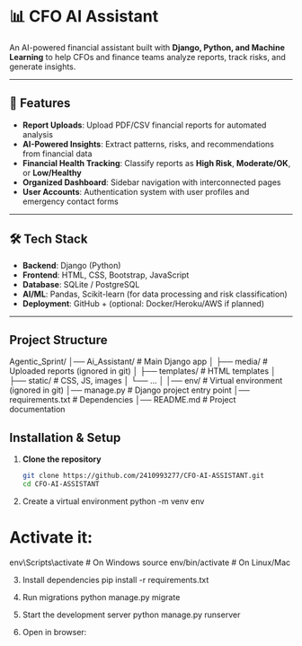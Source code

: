 # 📊 CFO AI Assistant

An AI-powered financial assistant built with **Django, Python, and Machine Learning** to help CFOs and finance teams analyze reports, track risks, and generate insights.  

---

## 🚀 Features
- **Report Uploads**: Upload PDF/CSV financial reports for automated analysis  
- **AI-Powered Insights**: Extract patterns, risks, and recommendations from financial data  
- **Financial Health Tracking**: Classify reports as **High Risk**, **Moderate/OK**, or **Low/Healthy**  
- **Organized Dashboard**: Sidebar navigation with interconnected pages  
- **User Accounts**: Authentication system with user profiles and emergency contact forms  

---

## 🛠️ Tech Stack
- **Backend**: Django (Python)  
- **Frontend**: HTML, CSS, Bootstrap, JavaScript  
- **Database**: SQLite / PostgreSQL  
- **AI/ML**: Pandas, Scikit-learn (for data processing and risk classification)  
- **Deployment**: GitHub + (optional: Docker/Heroku/AWS if planned)  

---

## Project Structure
Agentic_Sprint/
│── Ai_Assistant/ # Main Django app
│ ├── media/ # Uploaded reports (ignored in git)
│ ├── templates/ # HTML templates
│ ├── static/ # CSS, JS, images
│ └── ...
│
│── env/ # Virtual environment (ignored in git)
│── manage.py # Django project entry point
│── requirements.txt # Dependencies
│── README.md # Project documentation


## Installation & Setup

1. **Clone the repository**
   ```bash
   git clone https://github.com/2410993277/CFO-AI-ASSISTANT.git
   cd CFO-AI-ASSISTANT

2. Create a virtual environment
python -m venv env
# Activate it:
env\Scripts\activate       # On Windows
source env/bin/activate    # On Linux/Mac

3. Install dependencies
pip install -r requirements.txt

4. Run migrations
python manage.py migrate
   
6. Start the development server
python manage.py runserver

8. Open in browser:
